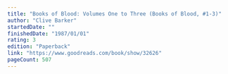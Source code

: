 ```yaml
---
title: "Books of Blood: Volumes One to Three (Books of Blood, #1-3)"
author: "Clive Barker"
startedDate: ""
finishedDate: "1987/01/01"
rating: 3
edition: "Paperback"
link: "https://www.goodreads.com/book/show/32626"
pageCount: 507
---
```



